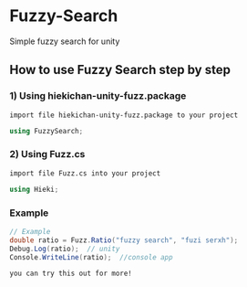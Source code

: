 # Fuzzy-Search
Simple fuzzy search for unity

## How to use Fuzzy Search step by step

### 1) Using hiekichan-unity-fuzz.package

```
import file hiekichan-unity-fuzz.package to your project
```

```C#
using FuzzySearch;

```

### 2) Using Fuzz.cs
```
import file Fuzz.cs into your project
```

```C#
using Hieki;

```

### Example

```C#
// Example
double ratio = Fuzz.Ratio("fuzzy search", "fuzi serxh");
Debug.Log(ratio);  // unity
Console.WriteLine(ratio);  //console app
```



```
you can try this out for more!
```
